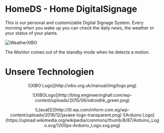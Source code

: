 # HomeDS - Home DigitalSignage

This is our personal and customizable Digital Signage System. Every morning when you wake up you can check the daily news, the weather or your status of your plants.

![WeatherXIBO](https://designmodo.com/wp-content/uploads/2012/09/1_mauereyecenter.jpg)

The Monitor comes out of the standby mode when he detects a motion.

# Unsere Technologien
<center>![XIBO Logo](http://xibo.org.uk/manual/img/logo.png)
<p>
![XIBOLogo](http://blog.engineeringhall.com/wp-content/uploads/2015/06/odroidhk_green.png)
<center>![JavaEE](http://i0.wp.com/inform.com.eg/wp-content/uploads/2016/12/javaee-logo-transparent.png)
![Arduino Logo](https://upload.wikimedia.org/wikipedia/commons/thumb/8/87/Arduino_Logo.svg/1200px-Arduino_Logo.svg.png)
